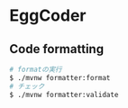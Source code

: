 # EggCoder

## Code formatting

```bash
# formatの実行
$ ./mvnw formatter:format
# チェック
$ ./mvnw formatter:validate
```